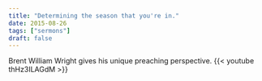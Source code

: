 ```yaml
---
title: "Determining the season that you're in."
date: 2015-08-26
tags: ["sermons"]
draft: false
---
```

Brent William Wright gives his unique preaching perspective.
{{< youtube thHz3ILAGdM >}}